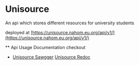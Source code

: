 # Unisource
An api which stores different resources for university students

deployed at [https://unisource.nahom.eu.org/api/v1/](https://unisource.nahom.eu.org/api/v1/)

** Api Usage Documentation checkout
* [Unisource Sawgger](https://unisource.nahom.eu.org) [Unisource Redoc](https://unisource.nahom.eu.org/redoc)
